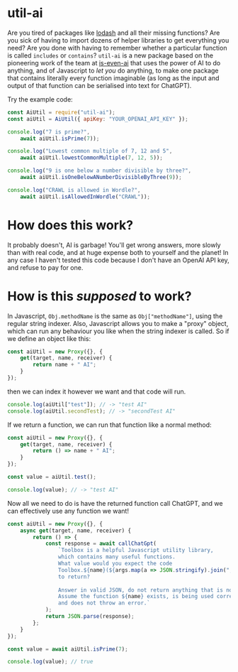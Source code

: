 # util-ai

Are you tired of packages like [lodash](https://lodash.com/) and all their missing functions? Are you sick of having to import dozens of helper libraries to get everything you need? Are you done with having to remember whether a particular function is called `includes` or `contains`? `util-ai` is a new package based on the pioneering work of the team at [is-even-ai](https://github.com/Calvin-LL/is-even-ai) that uses the power of AI to do anything, and of Javascript to _let you_ do anything, to make one package that contains literally every function imaginable (as long as the input and output of that function can be serialised into text for ChatGPT).

Try the example code:

```js
const AiUtil = require("util-ai");
const aiUtil = AiUtil({ apiKey: "YOUR_OPENAI_API_KEY" });

console.log("7 is prime?",
    await aiUtil.isPrime(7));

console.log("Lowest common multiple of 7, 12 and 5",
    await aiUtil.lowestCommonMultiple(7, 12, 5));

console.log("9 is one below a number divisible by three?",
    await aiUtil.isOneBelowANumberDivisibleByThree(9));

console.log("CRAWL is allowed in Wordle?",
    await aiUtil.isAllowedInWordle("CRAWL"));
```

# How does this work?

It probably doesn't, AI is garbage! You'll get wrong answers, more slowly than with real code, and at huge expense both to yourself and the planet! In any case I haven't tested this code because I don't have an OpenAI API key, and refuse to pay for one.

# How is this _supposed_ to work?

In Javascript, `Obj.methodName` is the same as `Obj["methodName"]`, using the regular string indexer. Also, Javascript allows you to make a "proxy" object, which can run any behaviour you like when the string indexer is called. So if we define an object like this:

```js
const aiUtil = new Proxy({}, {
    get(target, name, receiver) {
        return name + " AI";
    }
});
```

then we can index it however we want and that code will run.

```js
console.log(aiUtil["test"]); // -> "test AI"
console.log(aiUtil.secondTest); // -> "secondTest AI"
```

If we return a function, we can run that function like a normal method:

```js
const aiUtil = new Proxy({}, {
    get(target, name, receiver) {
        return () => name + " AI";
    }
});

const value = aiUtil.test();

console.log(value); // -> "test AI"
```

Now all we need to do is have the returned function call ChatGPT, and we can effectively use any function we want!

```js
const aiUtil = new Proxy({}, {
    async get(target, name, receiver) {
        return () => {
            const response = await callChatGpt(
                `Toolbox is a helpful Javascript utility library,
                which contains many useful functions.
                What value would you expect the code
                Toolbox.${name}(${args.map(a => JSON.stringify).join(", ")})
                to return?
                
                Answer in valid JSON, do not return anything that is not valid JSON.
                Assume the function ${name} exists, is being used correctly,
                and does not throw an error.`
            );
            return JSON.parse(response);
        };
    }
});

const value = await aiUtil.isPrime(7);

console.log(value); // true
```
